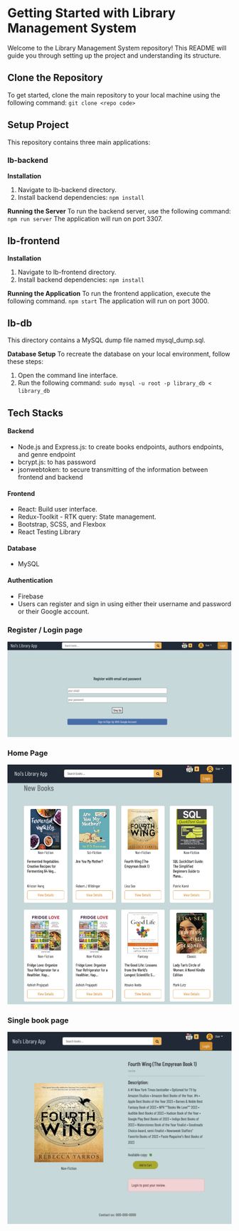 # Getting Started with Library Management System

Welcome to the Library Management System repository! This README will guide you through setting up the project and understanding its structure.

## Clone the Repository

To get started, clone the main repository to your local machine using the following command:
`git clone <repo code>`

## Setup Project

This repository contains three main applications:

### lb-backend

**Installation**

1. Navigate to lb-backend directory.
2. Install backend dependencies:
   `npm install`

**Running the Server**
To run the backend server, use the following command:
`npm run server`
The application will run on port 3307.

## lb-frontend

**Installation**

1. Navigate to lb-frontend directory.
2. Install backend dependencies:
   `npm install`

**Running the Application**
To run the frontend application, execute the following command.
`npm start`
The application will run on port 3000.

## lb-db

This directory contains a MySQL dump file named mysql_dump.sql.

**Database Setup**
To recreate the database on your local environment, follow these steps:

1. Open the command line interface.
2. Run the following command:
   `sudo mysql -u root -p library_db < library_db`

## Tech Stacks

#### Backend

- Node.js and Express.js: to create books endpoints, authors endpoints, and genre endpoint
- bcrypt.js: to has password
- jsonwebtoken: to secure transmitting of the information between frontend and backend

#### Frontend

- React: Build user interface.
- Redux-Toolkit - RTK query: State management.
- Bootstrap, SCSS, and Flexbox
- React Testing Library

#### Database

- MySQL

#### Authentication

- Firebase
- Users can register and sign in using either their username and password or their Google account.

### Register / Login page

![Alt register page](./assests/register_page.png)

### Home Page

![Alt home page](./assests/home_page.png)

### Single book page

![Alt single book page](./assests/single_book_page.png)
